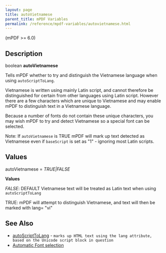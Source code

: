 ```yaml
---
layout: page
title: autoVietnamese
parent_title: mPDF Variables
permalink: /reference/mpdf-variables/autovietnamese.html
---
```


<div id="bpmbook" class="bpmbook" style="direction:ltr;">
<div class="topic_user_field">
<div id="U0">
<p>(mPDF &gt;= 6.0)</p>
<h2>Description</h2>

<div class="alert alert-info" role="alert">boolean <b>autoVietnamese</b></div>
<p>Tells mPDF whether to try and distinguish the Vietnamese language when using <code>autoScriptToLang</code>.</p>
<p>Vietnamese is written using mainly Latin script, and cannot therefore be distinguished for certain from other languages using Latin script. However there are a few characters which are unique to Vietnamese and may enable mPDF to distinguish text in a Vietnamese language.</p>
<p>Because a number of fonts do not contain these unique characters, you may wish mPDF to try and detect Vietnamese so a special font can be selected.</p>
<p>Note: If <code>autoVietnamese</code> is <span class="smallblock">TRUE</span> mPDF will mark up text detected as Vietnamese even if <code>baseScript</code> is set as "1" - ignoring most Latin scripts.</p>
<h2>Values</h2>
<p class="manual_param_dt"><span class="parameter">autoVietnamese</span> = <i><span class="smallblock">TRUE|FALSE</span></i><span class="smallblock"> 

</span></p>
<p class="manual_param_dd"><b>Values</b>

<i><span class="smallblock">FALSE</span></i>: <span class="smallblock">DEFAULT</span> Vietnamese text will be treated as Latin text when using <code>autoScriptToLang</code>

<span class="smallblock">TRUE: </span>mPDF will attempt to distinguish Vietnamese, and text will then be marked with lang= "vi"</p>
<h2>See Also</h2>
<ul>
<li class="manual_boxlist"><a href="{{ "/reference/mpdf-variables/autoscripttolang.html" | prepend: site.baseurl }}">autoScriptToLang</a> - <code><span class="code">marks up HTML text using the lang attribute, based on the Unicode script block in question</code></span></li>
<li class="manual_boxlist"><a href="{{ "/fonts-languages/automatic-font-selection.html" | prepend: site.baseurl }}">Automatic Font selection</a> </li>
</ul>
</div>
</div>

